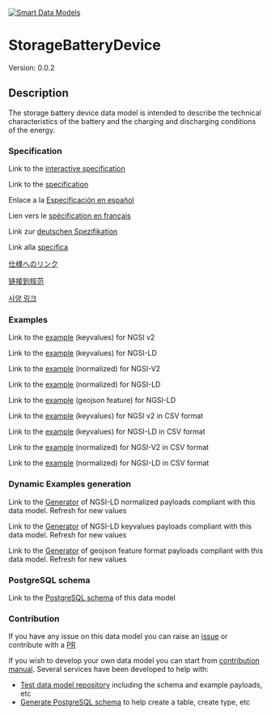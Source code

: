 [![Smart Data Models](https://smartdatamodels.org/wp-content/uploads/2022/01/SmartDataModels_logo.png "Logo")](https://smartdatamodels.org)
# StorageBatteryDevice
Version: 0.0.2

## Description 

The storage battery device data model is intended to describe the technical characteristics of the battery and the charging and discharging conditions of the energy.
### Specification

Link to the [interactive specification](https://swagger.lab.fiware.org/?url=https://smart-data-models.github.io/dataModel.Battery/StorageBatteryDevice/swagger.yaml)

Link to the [specification](https://github.com/smart-data-models/dataModel.Battery/blob/master/StorageBatteryDevice/doc/spec.md)

Enlace a la [Especificación en español](https://github.com/smart-data-models/dataModel.Battery/blob/master/StorageBatteryDevice/doc/spec_ES.md)

Lien vers le [spécification en français](https://github.com/smart-data-models/dataModel.Battery/blob/master/StorageBatteryDevice/doc/spec_FR.md)

Link zur [deutschen Spezifikation](https://github.com/smart-data-models/dataModel.Battery/blob/master/StorageBatteryDevice/doc/spec_DE.md)

Link alla [specifica](https://github.com/smart-data-models/dataModel.Battery/blob/master/StorageBatteryDevice/doc/spec_IT.md)

[仕様へのリンク](https://github.com/smart-data-models/dataModel.Battery/blob/master/StorageBatteryDevice/doc/spec_JA.md)

[链接到规范](https://github.com/smart-data-models/dataModel.Battery/blob/master/StorageBatteryDevice/doc/spec_ZH.md)

[사양 링크](https://github.com/smart-data-models/dataModel.Battery/blob/master/StorageBatteryDevice/doc/spec_KO.md)
### Examples

Link to the [example](https://smart-data-models.github.io/dataModel.Battery/StorageBatteryDevice/examples/example.json) (keyvalues) for NGSI v2

Link to the [example](https://smart-data-models.github.io/dataModel.Battery/StorageBatteryDevice/examples/example.jsonld) (keyvalues) for NGSI-LD

Link to the [example](https://smart-data-models.github.io/dataModel.Battery/StorageBatteryDevice/examples/example-normalized.json) (normalized) for NGSI-V2

Link to the [example](https://smart-data-models.github.io/dataModel.Battery/StorageBatteryDevice/examples/example-normalized.jsonld) (normalized) for NGSI-LD

Link to the [example](https://smart-data-models.github.io/dataModel.Battery/StorageBatteryDevice/examples/example-geojsonfeature.json) (geojson feature) for NGSI-LD

Link to the [example](https://github.com/smart-data-models/dataModel.Battery/blob/master/StorageBatteryDevice/examples/example.json.csv) (keyvalues) for NGSI v2 in CSV format

Link to the [example](https://github.com/smart-data-models/dataModel.Battery/blob/master/StorageBatteryDevice/examples/example.jsonld.csv) (keyvalues) for NGSI-LD in CSV format

Link to the [example](https://github.com/smart-data-models/dataModel.Battery/blob/master/StorageBatteryDevice/examples/example-normalized.json.csv) (normalized) for NGSI-V2 in CSV format

Link to the [example](https://github.com/smart-data-models/dataModel.Battery/blob/master/StorageBatteryDevice/examples/example-normalized.jsonld.csv) (normalized) for NGSI-LD in CSV format
### Dynamic Examples generation

Link to the [Generator](https://smartdatamodels.org/extra/ngsi-ld_generator.php?schemaUrl=https://raw.githubusercontent.com/smart-data-models/dataModel.Battery/master/StorageBatteryDevice/schema.json&email=info@smartdatamodels.org) of NGSI-LD normalized payloads compliant with this data model. Refresh for new values

Link to the [Generator](https://smartdatamodels.org/extra/ngsi-ld_generator_keyvalues.php?schemaUrl=https://raw.githubusercontent.com/smart-data-models/dataModel.Battery/master/StorageBatteryDevice/schema.json&email=info@smartdatamodels.org) of NGSI-LD keyvalues payloads compliant with this data model. Refresh for new values

Link to the [Generator](https://smartdatamodels.org/extra/geojson_features_generator.php?schemaUrl=https://raw.githubusercontent.com/smart-data-models/dataModel.Battery/master/StorageBatteryDevice/schema.json&email=info@smartdatamodels.org) of geojson feature format payloads compliant with this data model. Refresh for new values
### PostgreSQL schema

Link to the [PostgreSQL schema](https://github.com/smart-data-models/dataModel.Battery/blob/master/StorageBatteryDevice/schema.sql) of this data model
### Contribution

 If you have any issue on this data model you can raise an [issue](https://github.com/smart-data-models/dataModel.Battery/issues)  or contribute with a [PR](https://github.com/smart-data-models/dataModel.Battery/pulls)

 If you wish to develop your own data model you can start from [contribution manual](https://bit.ly/contribution_manual). Several services have been developed to help with: 
 - [Test data model repository](https://smartdatamodels.org/index.php/data-models-contribution-api/) including the schema and example payloads, etc
 - [Generate PostgreSQL schema](https://smartdatamodels.org/index.php/sql-service/) to help create a table, create type, etc